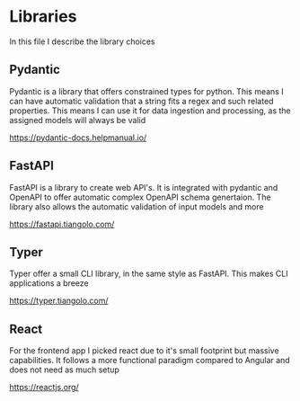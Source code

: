 # Libraries

In this file I describe the library choices

## Pydantic

Pydantic is a library that offers constrained types for python. This means I can have automatic validation that a string fits a regex and such related properties.
This means I can use it for data ingestion and processing, as the assigned models will always be valid

https://pydantic-docs.helpmanual.io/

## FastAPI

FastAPI is a library to create web API's. It is integrated with pydantic and OpenAPI to offer automatic complex OpenAPI schema genertaion. 
The library also allows the automatic validation of input models and more

https://fastapi.tiangolo.com/

## Typer

Typer offer a small CLI library, in the same style as FastAPI. This makes CLI applications a breeze

https://typer.tiangolo.com/

## React

For the frontend app I picked react due to it's small footprint but massive capabilities. It follows a more functional paradigm compared to Angular and does not need as much setup

https://reactjs.org/
